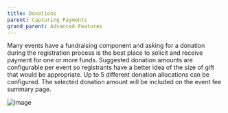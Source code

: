 ```yaml
---
title: Donations
parent: Capturing Payments
grand_parent: Advanced Features
---
```



Many events have a fundraising component and asking for a donation during the registration process is the best place to solicit and receive payment for one or more funds.   Suggested donation amounts are configurable per event so registrants have a better idea of the size of gift that would be appropriate.  Up to 5 different donation allocations can be configured.   The selected donation amount will be included on the event fee summary page.

![image](https://user-images.githubusercontent.com/78053901/195666628-afeccb83-a522-4f52-8491-a6e8ae555f45.png)

